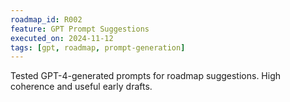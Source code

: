 ```yaml
---
roadmap_id: R002
feature: GPT Prompt Suggestions
executed_on: 2024-11-12
tags: [gpt, roadmap, prompt-generation]
---
```


Tested GPT-4-generated prompts for roadmap suggestions. High coherence and useful early drafts. 